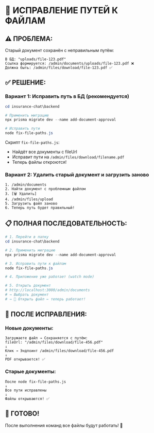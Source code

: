 # 🔧 ИСПРАВЛЕНИЕ ПУТЕЙ К ФАЙЛАМ

## ⚠️ ПРОБЛЕМА:

Старый документ сохранён с неправильным путём:
```
В БД: "uploads/file-123.pdf"
Ссылка формируется: /admin/documents/uploads/file-123.pdf ❌
Должна быть: /admin/files/download/file-123.pdf ✅
```

## ✅ РЕШЕНИЕ:

### Вариант 1: Исправить путь в БД (рекомендуется)

```powershell
cd insurance-chat\backend

# Применить миграцию
npx prisma migrate dev --name add-document-approval

# Исправить пути
node fix-file-paths.js
```

Скрипт `fix-file-paths.js`:
- Найдёт все документы с fileUrl
- Исправит пути на `/admin/files/download/filename.pdf`
- Теперь файлы откроются!

### Вариант 2: Удалить старый документ и загрузить заново

```
1. /admin/documents
2. Найти документ с проблемным файлом
3. [🗑️ Удалить]
4. /admin/files/upload
5. Загрузить файл заново
6. Теперь путь будет правильный!
```

## 📋 ПОЛНАЯ ПОСЛЕДОВАТЕЛЬНОСТЬ:

```powershell
# 1. Перейти в папку
cd insurance-chat\backend

# 2. Применить миграцию
npx prisma migrate dev --name add-document-approval

# 3. Исправить пути к файлам
node fix-file-paths.js

# 4. Приложение уже работает (watch mode)

# 5. Открыть документ
# http://localhost:3000/admin/documents
# → Выбрать документ
# → 📄 Открыть файл ← теперь работает!
```

## 🎯 ПОСЛЕ ИСПРАВЛЕНИЯ:

### Новые документы:
```
Загружаете файл → Сохраняется с путём:
fileUrl: "/admin/files/download/file-456.pdf"
↓
Клик → Эндпоинт /admin/files/download/file-456.pdf
↓
PDF открывается! ✅
```

### Старые документы:
```
После node fix-file-paths.js
↓
Все пути исправлены
↓
Файлы открываются! ✅
```

## 🚀 ГОТОВО!

После выполнения команд все файлы будут работать! 🎉

